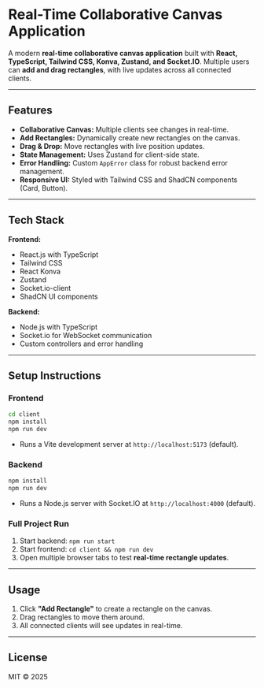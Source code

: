 # Real-Time Collaborative Canvas Application

A modern **real-time collaborative canvas application** built with **React, TypeScript, Tailwind CSS, Konva, Zustand, and Socket.IO**.
Multiple users can **add and drag rectangles**, with live updates across all connected clients.

---

## Features

* **Collaborative Canvas:** Multiple clients see changes in real-time.
* **Add Rectangles:** Dynamically create new rectangles on the canvas.
* **Drag & Drop:** Move rectangles with live position updates.
* **State Management:** Uses Zustand for client-side state.
* **Error Handling:** Custom `AppError` class for robust backend error management.
* **Responsive UI:** Styled with Tailwind CSS and ShadCN components (Card, Button).

---

## Tech Stack

**Frontend:**

* React.js with TypeScript
* Tailwind CSS
* React Konva
* Zustand
* Socket.io-client
* ShadCN UI components

**Backend:**

* Node.js with TypeScript
* Socket.io for WebSocket communication
* Custom controllers and error handling
---

## Setup Instructions

### **Frontend**

```bash
cd client
npm install
npm run dev
```

* Runs a Vite development server at `http://localhost:5173` (default).

### **Backend**

```bash
npm install
npm run dev
```

* Runs a Node.js server with Socket.IO at `http://localhost:4000` (default).

### **Full Project Run**

1. Start backend: `npm run start`
2. Start frontend: `cd client && npm run dev`
3. Open multiple browser tabs to test **real-time rectangle updates**.

---

## Usage

1. Click **"Add Rectangle"** to create a rectangle on the canvas.
2. Drag rectangles to move them around.
3. All connected clients will see updates in real-time.

---

## License

MIT © 2025

